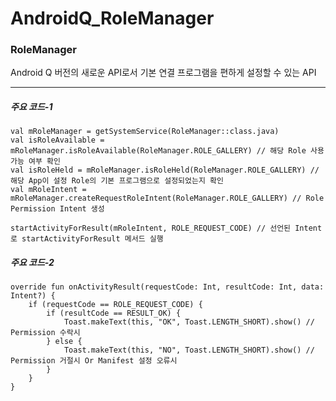 # AndroidQ_RoleManager
### RoleManager
Android Q 버전의 새로운 API로서 기본 연결 프로그램을 편하게 설정할 수 있는 API

***

##### 주요 코드-1
<pre><code>val mRoleManager = getSystemService(RoleManager::class.java)
val isRoleAvailable = mRoleManager.isRoleAvailable(RoleManager.ROLE_GALLERY) // 해당 Role 사용가능 여부 확인
val isRoleHeld = mRoleManager.isRoleHeld(RoleManager.ROLE_GALLERY) // 해당 App이 설정 Role의 기본 프로그램으로 설정되었는지 확인
val mRoleIntent = mRoleManager.createRequestRoleIntent(RoleManager.ROLE_GALLERY) // Role Permission Intent 생성

startActivityForResult(mRoleIntent, ROLE_REQUEST_CODE) // 선언된 Intent로 startActivityForResult 메서드 실행
</code></pre>
##### 주요 코드-2
<pre><code>override fun onActivityResult(requestCode: Int, resultCode: Int, data: Intent?) {
    if (requestCode == ROLE_REQUEST_CODE) {
        if (resultCode == RESULT_OK) {
            Toast.makeText(this, "OK", Toast.LENGTH_SHORT).show() // Permission 수락시
        } else {
            Toast.makeText(this, "NO", Toast.LENGTH_SHORT).show() // Permission 거절시 Or Manifest 설정 오류시
        }
    }
}
</code></pre>
